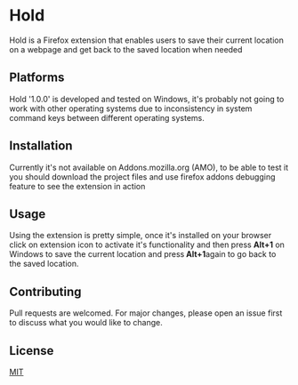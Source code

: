 # Hold

Hold is a Firefox extension that enables users to save their current location on a webpage and get back to the saved location when needed 

## Platforms

Hold '1.0.0' is developed and tested on Windows, it's probably not going to work with other operating systems due to inconsistency in system command keys between different operating systems.

## Installation

Currently it's not available on Addons.mozilla.org (AMO), to be able to test it you should download the project files and use firefox addons debugging feature to see the extension in action 

## Usage
Using the extension is pretty simple, once it's installed on your browser click on extension icon to activate it's functionality and then press <b>Alt+1</b> on Windows to save the current location and press<b> Alt+1</b>again to go back to the saved location.

## Contributing
Pull requests are welcomed. For major changes, please open an issue first to discuss what you would like to change.

## License
[MIT](https://choosealicense.com/licenses/mit/)